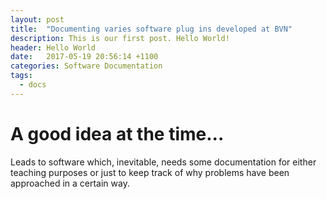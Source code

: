 ```yaml
---
layout: post
title:  "Documenting varies software plug ins developed at BVN"
description: This is our first post. Hello World!
header: Hello World
date:   2017-05-19 20:56:14 +1100
categories: Software Documentation
tags:
  - docs
---
```

# A good idea at the time...

Leads to software which, inevitable, needs some documentation for either teaching purposes or just to keep track of why problems have been approached in a certain way.